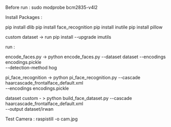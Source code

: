 Before run :
sudo modprobe bcm2835-v4l2 

Install Packages :

pip install dlib
pip install face_recognition
pip install inutile
pip install pillow

custom dataset -> run pip install --upgrade imutils

run :

encode_faces.py -> python encode_faces.py --dataset dataset --encodings encodings.pickle \
	--detection-method hog

pi_face_recognition -> python pi_face_recognition.py --cascade haarcascade_frontalface_default.xml \
	--encodings encodings.pickle

dataset custom - > python build_face_dataset.py --cascade haarcascade_frontalface_default.xml \
	--output dataset/irwan

Test Camera : raspistill -o cam.jpg

